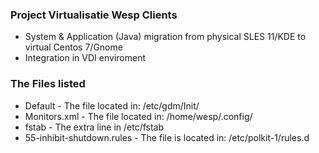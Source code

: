 
### Project Virtualisatie Wesp Clients

  - System & Application (Java) migration from physical SLES 11/KDE to virtual Centos 7/Gnome
  - Integration in VDI enviroment


### The Files listed
 - Default - The file located in: /etc/gdm/Init/
 - Monitors.xml - The file located in: /home/wesp/.config/
 - fstab - The extra line in /etc/fstab
 - 55-inhibit-shutdown.rules - The file is located in: /etc/polkit-1/rules.d
